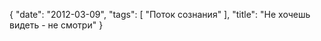 {
   "date": "2012-03-09",
   "tags": [
      "Поток сознания"
   ],
   "title": "Не хочешь видеть - не смотри"
}



